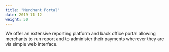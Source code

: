 ```yaml
---
title: "Merchant Portal"
date: 2019-11-12
weight: 50
---
```

We offer an extensive reporting platform and back office portal allowing merchants to run report and to administer their payments wherever they are via simple web interface.
